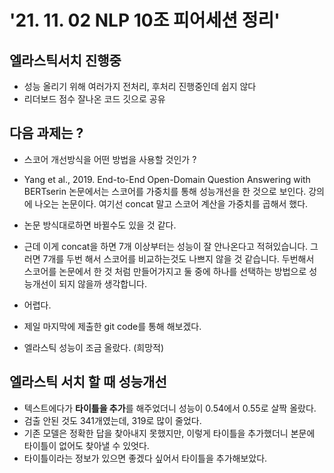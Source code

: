 # '21. 11. 02 NLP 10조 피어세션 정리'

## 엘라스틱서치 진행중
- 성능 올리기 위해 여러가지 전처리, 후처리 진행중인데 쉽지 않다
- 리더보드 점수 잘나온 코드 깃으로 공유

## 다음 과제는 ?

- 스코어 개선방식을 어떤 방법을 사용할 것인가 ?


 - Yang et al., 2019. End-to-End Open-Domain Question Answering with BERTserin
논문에서는 스코어를 가중치를 통해 성능개선을 한 것으로 보인다. 강의에 나오는 논문이다. 여기선 concat 말고 스코어 계산을 가중치를 곱해서 했다.

- 논문 방식대로하면 바뀔수도 있을 것 같다.

- 근데 이게 concat을 하면 7개 이상부터는 성능이 잘 안나온다고 적혀있습니다. 그러면 7개를 두번 해서 스코어를 비교하는것도 나쁘지 않을 것 같습니다. 두번해서 스코어를 논문에서 한 것 처럼 만들어가지고 둘 중에 하나를 선택하는 방법으로 성능개선이 되지 않을까 생각합니다.

- 어렵다.
- 제일 마지막에 제출한 git code를 통해 해보겠다.
- 엘라스틱 성능이 조금 올랐다. (희망적)


## 엘라스틱 서치 할 때 성능개선

- 텍스트에다가 **타이틀을 추가**를 해주었더니 성능이 0.54에서 0.55로 살짝 올랐다.
- 검출 안된 것도 341개였는데, 319로 많이 줄었다.
- 기존 모델은 정확한 답을 찾아내지 못했지만, 이렇게 타이틀을 추가했더니 본문에 타이틀이 없어도 찾아낼 수 있엇다.
- 타이틀이라는 정보가 있으면 좋겠다 싶어서 타이틀을 추가해보았다.